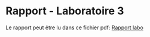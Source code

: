 # Rapport - Laboratoire 3
Le rapport peut être lu dans ce fichier pdf: [Rapport labo ](rapport.pdf)
